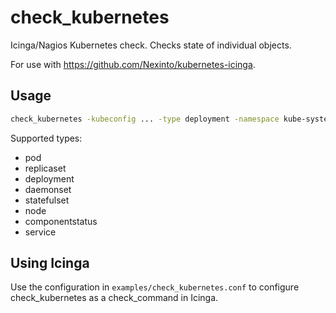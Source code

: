 # check_kubernetes

Icinga/Nagios Kubernetes check. Checks state of individual objects.

For use with https://github.com/Nexinto/kubernetes-icinga.

## Usage

```bash
check_kubernetes -kubeconfig ... -type deployment -namespace kube-system -name kube-dns

```

Supported types:

* pod
* replicaset
* deployment
* daemonset
* statefulset
* node
* componentstatus
* service

## Using Icinga

Use the configuration in `examples/check_kubernetes.conf` to configure check_kubernetes as a check_command in Icinga.
